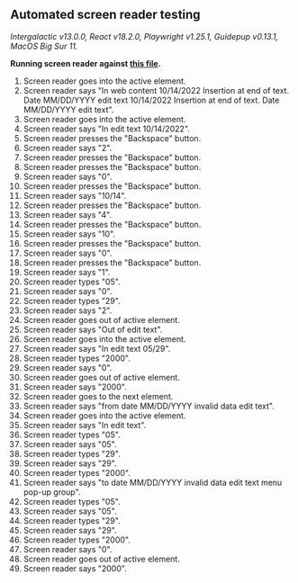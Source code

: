 ## Automated screen reader testing

_Intergalactic v13.0.0, React v18.2.0, Playwright v1.25.1,
Guidepup v0.13.1, MacOS Big Sur 11._

**Running screen reader against [this file](https://github.com/semrush/intergalactic/blob/master/website/docs/components/date-picker/examples/datepicker.jsx).**

1. Screen reader goes into the active element.
2. Screen reader says "In web content 10/14/2022 Insertion at end of text. Date MM/DD/YYYY edit text 10/14/2022 Insertion at end of text. Date MM/DD/YYYY edit text".
3. Screen reader goes into the active element.
4. Screen reader says "In edit text 10/14/2022".
5. Screen reader presses the "Backspace" button.
6. Screen reader says "2".
7. Screen reader presses the "Backspace" button.
8. Screen reader presses the "Backspace" button.
9. Screen reader says "0".
10. Screen reader presses the "Backspace" button.
11. Screen reader says "10/14".
12. Screen reader presses the "Backspace" button.
13. Screen reader says "4".
14. Screen reader presses the "Backspace" button.
15. Screen reader says "10".
16. Screen reader presses the "Backspace" button.
17. Screen reader says "0".
18. Screen reader presses the "Backspace" button.
19. Screen reader says "1".
20. Screen reader types "05".
21. Screen reader says "0".
22. Screen reader types "29".
23. Screen reader says "2".
24. Screen reader goes out of active element.
25. Screen reader says "Out of edit text".
26. Screen reader goes into the active element.
27. Screen reader says "In edit text 05/29".
28. Screen reader types "2000".
29. Screen reader says "0".
30. Screen reader goes out of active element.
31. Screen reader says "2000".
32. Screen reader goes to the next element.
33. Screen reader says "from date MM/DD/YYYY invalid data edit text".
34. Screen reader goes into the active element.
35. Screen reader says "In edit text".
36. Screen reader types "05".
37. Screen reader says "05".
38. Screen reader types "29".
39. Screen reader says "29".
40. Screen reader types "2000".
41. Screen reader says "to date MM/DD/YYYY invalid data edit text menu pop-up group".
42. Screen reader types "05".
43. Screen reader says "05".
44. Screen reader types "29".
45. Screen reader says "29".
46. Screen reader types "2000".
47. Screen reader says "0".
48. Screen reader goes out of active element.
49. Screen reader says "2000".
